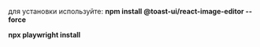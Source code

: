 для установки используйте:
**npm install @toast-ui/react-image-editor --force**

**npx playwright install**